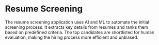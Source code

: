 # Resume Screening
The resume screening application uses AI and ML to automate the initial screening process. It extracts key details from resumes and ranks them based on predefined criteria. The top candidates are shortlisted for human evaluation, making the hiring process more efficient and unbiased.
